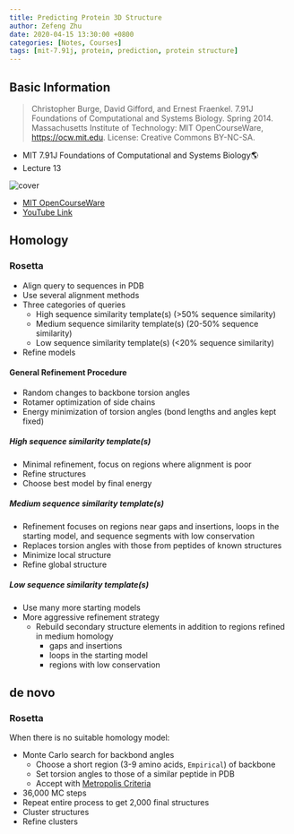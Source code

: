 ```yaml
---
title: Predicting Protein 3D Structure
author: Zefeng Zhu
date: 2020-04-15 13:30:00 +0800
categories: [Notes, Courses]
tags: [mit-7.91j, protein, prediction, protein structure]
---
```


## Basic Information

> Christopher Burge, David Gifford, and Ernest Fraenkel. 7.91J Foundations of Computational and Systems Biology. Spring 2014. Massachusetts Institute of Technology: MIT OpenCourseWare, https://ocw.mit.edu. License: Creative Commons BY-NC-SA.


* MIT 7.91J Foundations of Computational and Systems Biology🌎
* Lecture 13

![cover](https://ocw.mit.edu/courses/biology/7-91j-foundations-of-computational-and-systems-biology-spring-2014/7-91js14.jpg)

* [MIT OpenCourseWare](https://ocw.mit.edu/courses/biology/7-91j-foundations-of-computational-and-systems-biology-spring-2014/)
* [YouTube Link](https://www.youtube.com/playlist?list=PLUl4u3cNGP63uK-oWiLgO7LLJV6ZCWXac)

## Homology

### Rosetta

* Align query to sequences in PDB
* Use several alignment methods
* Three categories of queries
  * High sequence similarity template(s) (>50% sequence similarity)
  * Medium sequence similarity template(s) (20-50% sequence similarity)
  * Low sequence similarity template(s) (<20% sequence similarity)
* Refine models

#### General Refinement Procedure

* Random changes to backbone torsion angles
* Rotamer optimization of side chains
* Energy minimization of torsion angles (bond lengths and angles kept fixed)

##### High sequence similarity template(s)

* Minimal refinement, focus on regions where alignment is poor
* Refine structures
* Choose best model by final energy

##### Medium sequence similarity template(s)

* Refinement focuses on regions near gaps and insertions, loops in the starting model, and sequence segments with low conservation
* Replaces torsion angles with those from peptides of known structures
* Minimize local structure
* Refine global structure

##### Low sequence similarity template(s)

* Use many more starting models
* More aggressive refinement strategy
  * Rebuild secondary structure elements in addition to regions refined in medium homology
    * gaps and insertions
    * loops in the starting model
    * regions with low conservation

## de novo

### Rosetta

When there is no suitable homology model:

* Monte Carlo search for backbond angles
  * Choose a short region (3-9 amino acids, `Empirical`) of backbone
  * Set torsion angles to those of a similar peptide in PDB
  * Accept with [Metropolis Criteria](./Refine_Structures.html)
* 36,000 MC steps
* Repeat entire process to get 2,000 final structures
* Cluster structures
* Refine clusters